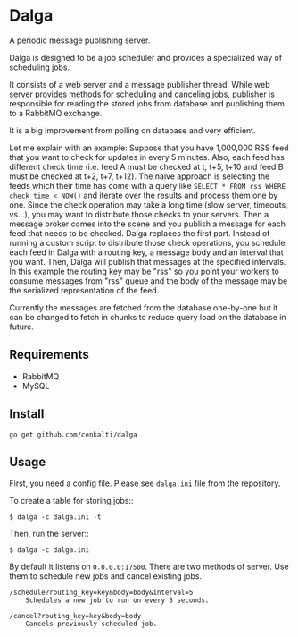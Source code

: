 Dalga
=====

A periodic message publishing server.

Dalga is designed to be a job scheduler and
provides a specialized way of scheduling jobs.

It consists of a web server and a message publisher thread.
While web server provides methods for scheduling and canceling jobs,
publisher is responsible for reading the stored jobs from database
and publishing them to a RabbitMQ exchange.

It is a big improvement from polling on database and very efficient.

Let me explain with an example: Suppose that you have 1,000,000 RSS feed
that you want to check for updates in every 5 minutes. Also, each feed has
different check time (i.e. feed A must be checked at t, t+5, t+10 and
feed B must be checked at t+2, t+7, t+12). The naive approach is selecting
the feeds which their time has come with a query like
`SELECT * FROM rss WHERE check_time < NOW()` and iterate over the results and
process them one by one. Since the check operation may take a long time
(slow server, timeouts, vs...), you may want to distribute those checks to
your servers. Then a message broker comes into the scene and you publish a
message for each feed that needs to be checked. Dalga replaces the first part.
Instead of running a custom script to distribute those check operations,
you schedule each feed in Dalga with a routing key, a message body
and an interval that you want. Then, Dalga will publish that messages at the
specified intervals. In this example the routing key may be "rss" so you point
your workers to consume messages from "rss" queue and the body of the message
may be the serialized representation of the feed.

Currently the messages are fetched from the database one-by-one but it can
be changed to fetch in chunks to reduce query load on the database in future.

Requirements
------------

* RabbitMQ
* MySQL

Install
-------

`go get github.com/cenkalti/dalga`

Usage
-----

First, you need a config file. Please see ``dalga.ini`` file from the repository.

To create a table for storing jobs::

    $ dalga -c dalga.ini -t

Then, run the server::

    $ dalga -c dalga.ini

By default it listens on ``0.0.0.0:17500``. There are two methods of server.
Use them to schedule new jobs and cancel existing jobs.

```
/schedule?routing_key=key&body=body&interval=5
    Schedules a new job to run on every 5 seconds.

/cancel?routing_key=key&body=body
    Cancels previously scheduled job.
```
